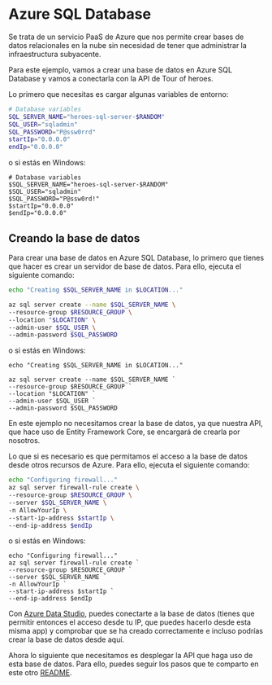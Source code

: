 # Azure SQL Database

Se trata de un servicio PaaS de Azure que nos permite crear bases de datos relacionales en la nube sin necesidad de tener que administrar la infraestructura subyacente.

Para este ejemplo, vamos a crear una base de datos en Azure SQL Database y vamos a conectarla con la API de Tour of heroes.

Lo primero que necesitas es cargar algunas variables de entorno:

```bash
# Database variables
SQL_SERVER_NAME="heroes-sql-server-$RANDOM"
SQL_USER="sqladmin"
SQL_PASSWORD="P@ssw0rrd"
startIp="0.0.0.0"
endIp="0.0.0.0"
```

o si estás en Windows:

```pwsh
# Database variables
$SQL_SERVER_NAME="heroes-sql-server-$RANDOM"
$SQL_USER="sqladmin"
$SQL_PASSWORD="P@ssw0rd!"
$startIp="0.0.0.0"
$endIp="0.0.0.0"
```

## Creando la base de datos

Para crear una base de datos en Azure SQL Database, lo primero que tienes que hacer es crear un servidor de base de datos. Para ello, ejecuta el siguiente comando:

```bash
echo "Creating $SQL_SERVER_NAME in $LOCATION..."

az sql server create --name $SQL_SERVER_NAME \
--resource-group $RESOURCE_GROUP \
--location "$LOCATION" \
--admin-user $SQL_USER \
--admin-password $SQL_PASSWORD
```

o si estás en Windows:

```pwsh
echo "Creating $SQL_SERVER_NAME in $LOCATION..."

az sql server create --name $SQL_SERVER_NAME `
--resource-group $RESOURCE_GROUP `
--location "$LOCATION" `
--admin-user $SQL_USER `
--admin-password $SQL_PASSWORD
```

En este ejemplo no necesitamos crear la base de datos, ya que nuestra API, que hace uso de Entity Framework Core, se encargará de crearla por nosotros.

Lo que si es necesario es que permitamos el acceso a la base de datos desde otros recursos de Azure. Para ello, ejecuta el siguiente comando:

```bash
echo "Configuring firewall..."
az sql server firewall-rule create \
--resource-group $RESOURCE_GROUP \
--server $SQL_SERVER_NAME \
-n AllowYourIp \
--start-ip-address $startIp \
--end-ip-address $endIp
```

o si estás en Windows:

```pwsh
echo "Configuring firewall..."
az sql server firewall-rule create `
--resource-group $RESOURCE_GROUP `
--server $SQL_SERVER_NAME `
-n AllowYourIp `
--start-ip-address $startIp `
--end-ip-address $endIp
```

Con [Azure Data Studio](https://azure.microsoft.com/es-es/products/data-studio), puedes conectarte a la base de datos (tienes que permitir entonces el acceso desde tu IP, que puedes hacerlo desde esta misma app) y comprobar que se ha creado correctamente e incluso podrías crear la base de datos desde aquí.

Ahora lo siguiente que necesitamos es desplegar la API que haga uso de esta base de datos. Para ello, puedes seguir los pasos que te comparto en este otro [README](/04-cloud/azure/paas/02-app-service/README.md).


